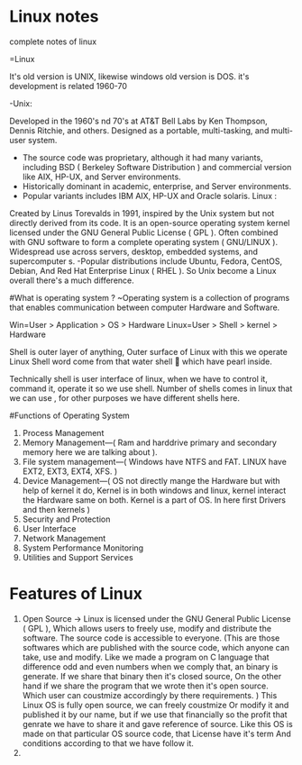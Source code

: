 # Linux notes
 complete notes of linux

=Linux

It's old version is UNIX, likewise windows old version is DOS. it's development is related 1960-70

-Unix:

Developed in the 1960's nd 70's at AT&T Bell Labs by Ken Thompson, Dennis Ritchie, and others.
Designed as a portable, multi-tasking, and multi-user system.
- The source code was proprietary, although it had many variants, including BSD ( Berkeley Software Distribution ) and commercial version like AIX, HP-UX, and Server environments.
- Historically dominant in academic, enterprise, and Server environments.
- Popular variants includes IBM AIX, HP-UX and Oracle solaris.
Linux :

Created by Linus Torevalds in 1991, inspired by the Unix system but not directly derived from its code.
It is an open-source operating system kernel licensed under the GNU General Public License ( GPL ).
Often combined with GNU software to form a complete operating system ( GNU/LINUX ).
Widespread use across servers, desktop, embedded systems, and supercomputer s.
-Popular distributions include Ubuntu, Fedora, CentOS, Debian, And Red Hat Enterprise Linux ( RHEL ).
So Unix become a Linux overall there's a much difference.

#What is operating system ?
~Operating system is a collection of programs that enables communication between computer Hardware and Software.

Win=User > Application > OS > Hardware
Linux=User > Shell > kernel > Hardware

Shell is outer layer of anything, Outer surface of Linux with this we operate Linux
Shell word come from that water shell 🐚 which have pearl inside.

Technically shell is user interface of linux, when we have to control it, command it, operate it so we use shell. Number of shells comes in linux that we can use , for other purposes we have different shells here.


#Functions of Operating System
1) Process Management
2) Memory Management—( Ram and harddrive primary and secondary memory here we are talking about ).
3) File system management—( Windows have NTFS and FAT. LINUX have EXT2, EXT3, EXT4, XFS. )
4) Device Management—( OS not directly mange the Hardware but with help of kernel it do, Kernel is in both windows and linux, kernel interact the Hardware same on both. Kernel is a part of OS. In here first Drivers and then kernels )
5) Security and Protection
6) User Interface
7) Network Management
8) System Performance Monitoring
9) Utilities and Support Services


# Features of Linux
1) Open Source ->  Linux is licensed under the GNU General Public License ( GPL ), Which allows users to freely use, modify and distribute the software. The source code is accessible to everyone. (This are those softwares which are published with the source code, which anyone can take, use and modify. Like we made a program on C language that difference odd and even numbers when we comply that, an binary is generate. If we share that binary then it's closed source, On the other hand if we share the program that we wrote then it's open source. Which user can coustmize accordingly by there requirements. ) This Linux OS is fully open source, we can freely coustmize Or modify it and published it by our name, but if we use that financially so the profit that genrate we have to share it and gave reference of source. Like this OS is made on that particular OS source code, that License have it's term And conditions according to that we have follow it.
2) 
